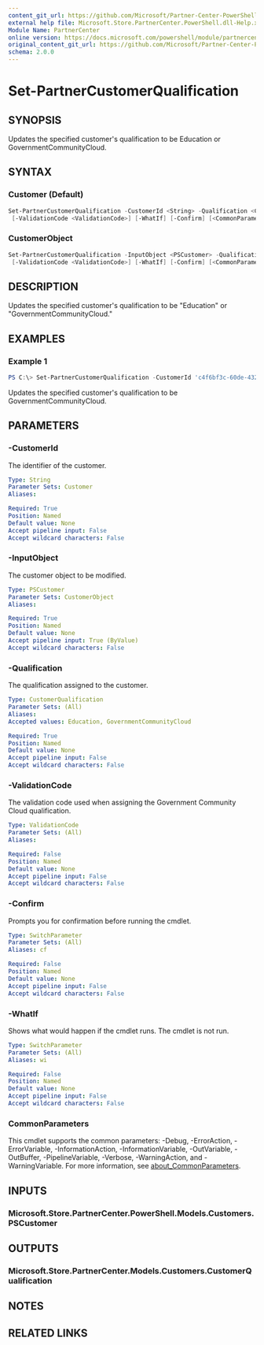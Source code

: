 ```yaml
---
content_git_url: https://github.com/Microsoft/Partner-Center-PowerShell/blob/master/docs/help/Set-PartnerCustomerQualification.md
external help file: Microsoft.Store.PartnerCenter.PowerShell.dll-Help.xml
Module Name: PartnerCenter
online version: https://docs.microsoft.com/powershell/module/partnercenter/Set-PartnerCustomerQualification
original_content_git_url: https://github.com/Microsoft/Partner-Center-PowerShell/blob/master/docs/help/Set-PartnerCustomerQualification.md
schema: 2.0.0
---
```


# Set-PartnerCustomerQualification

## SYNOPSIS
Updates the specified customer's qualification to be Education or GovernmentCommunityCloud.

## SYNTAX

### Customer (Default)
```powershell
Set-PartnerCustomerQualification -CustomerId <String> -Qualification <CustomerQualification>
 [-ValidationCode <ValidationCode>] [-WhatIf] [-Confirm] [<CommonParameters>]
```

### CustomerObject
```powershell
Set-PartnerCustomerQualification -InputObject <PSCustomer> -Qualification <CustomerQualification>
 [-ValidationCode <ValidationCode>] [-WhatIf] [-Confirm] [<CommonParameters>]
```

## DESCRIPTION
Updates the specified customer's qualification to be "Education" or "GovernmentCommunityCloud."

## EXAMPLES

### Example 1
```powershell
PS C:\> Set-PartnerCustomerQualification -CustomerId 'c4f6bf3c-60de-432e-a3ec-20bcc5b26ec2' -Qualification GovernmentCommunityCloud
```

Updates the specified customer's qualification to be GovernmentCommunityCloud.

## PARAMETERS

### -CustomerId
The identifier of the customer.

```yaml
Type: String
Parameter Sets: Customer
Aliases:

Required: True
Position: Named
Default value: None
Accept pipeline input: False
Accept wildcard characters: False
```

### -InputObject
The customer object to be modified.

```yaml
Type: PSCustomer
Parameter Sets: CustomerObject
Aliases:

Required: True
Position: Named
Default value: None
Accept pipeline input: True (ByValue)
Accept wildcard characters: False
```

### -Qualification
The qualification assigned to the customer.

```yaml
Type: CustomerQualification
Parameter Sets: (All)
Aliases:
Accepted values: Education, GovernmentCommunityCloud

Required: True
Position: Named
Default value: None
Accept pipeline input: False
Accept wildcard characters: False
```

### -ValidationCode
The validation code used when assigning the Government Community Cloud qualification.

```yaml
Type: ValidationCode
Parameter Sets: (All)
Aliases:

Required: False
Position: Named
Default value: None
Accept pipeline input: False
Accept wildcard characters: False
```

### -Confirm
Prompts you for confirmation before running the cmdlet.

```yaml
Type: SwitchParameter
Parameter Sets: (All)
Aliases: cf

Required: False
Position: Named
Default value: None
Accept pipeline input: False
Accept wildcard characters: False
```

### -WhatIf
Shows what would happen if the cmdlet runs.
The cmdlet is not run.

```yaml
Type: SwitchParameter
Parameter Sets: (All)
Aliases: wi

Required: False
Position: Named
Default value: None
Accept pipeline input: False
Accept wildcard characters: False
```

### CommonParameters
This cmdlet supports the common parameters: -Debug, -ErrorAction, -ErrorVariable, -InformationAction, -InformationVariable, -OutVariable, -OutBuffer, -PipelineVariable, -Verbose, -WarningAction, and -WarningVariable. For more information, see [about_CommonParameters](http://go.microsoft.com/fwlink/?LinkID=113216).

## INPUTS

### Microsoft.Store.PartnerCenter.PowerShell.Models.Customers.PSCustomer

## OUTPUTS

### Microsoft.Store.PartnerCenter.Models.Customers.CustomerQualification

## NOTES

## RELATED LINKS
